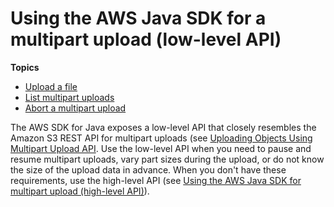 # Using the AWS Java SDK for a multipart upload \(low\-level API\)<a name="mpListPartsJavaAPI"></a>

**Topics**
+ [Upload a file](llJavaUploadFile.md)
+ [List multipart uploads](LLlistMPuploadsJava.md)
+ [Abort a multipart upload](LLAbortMPUJava.md)

The AWS SDK for Java exposes a low\-level API that closely resembles the Amazon S3 REST API for multipart uploads \(see [Uploading Objects Using Multipart Upload API](uploadobjusingmpu.md)\. Use the low\-level API when you need to pause and resume multipart uploads, vary part sizes during the upload, or do not know the size of the upload data in advance\. When you don't have these requirements, use the high\-level API \(see [Using the AWS Java SDK for multipart upload \(high\-level API\)](usingHLmpuJava.md)\)\.